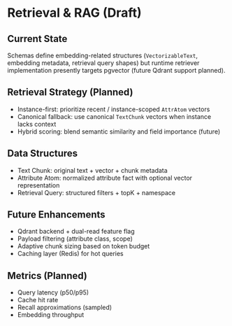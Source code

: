 # Retrieval & RAG (Draft)

## Current State

Schemas define embedding-related structures (`VectorizableText`, embedding metadata, retrieval query shapes) but runtime retriever implementation presently targets pgvector (future Qdrant support planned).

## Retrieval Strategy (Planned)

- Instance-first: prioritize recent / instance-scoped `AttrAtom` vectors
- Canonical fallback: use canonical `TextChunk` vectors when instance lacks context
- Hybrid scoring: blend semantic similarity and field importance (future)

## Data Structures

- Text Chunk: original text + vector + chunk metadata
- Attribute Atom: normalized attribute fact with optional vector representation
- Retrieval Query: structured filters + topK + namespace

## Future Enhancements

- Qdrant backend + dual-read feature flag
- Payload filtering (attribute class, scope)
- Adaptive chunk sizing based on token budget
- Caching layer (Redis) for hot queries

## Metrics (Planned)

- Query latency (p50/p95)
- Cache hit rate
- Recall approximations (sampled)
- Embedding throughput
